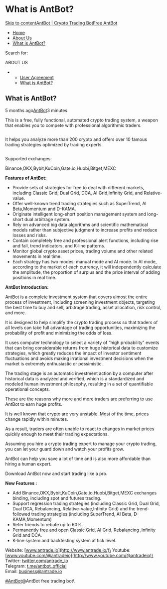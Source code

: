 # What is AntBot?

[Skip to content](https://www.antrade.io/guide/docs/en/about\_us/#content)[AntBot | Crypto Trading Bot](https://www.antrade.io/guide/docs/en/)[Free AntBot](https://antrade.io/)

* [Home](https://www.antrade.io/guide/docs/en)
* [About Us](https://www.antrade.io/guide/docs/en/about-us/)
* [What is AntBot?](https://www.antrade.io/guide/docs/en/about\_us/)

Search for:

ABOUT US

*
  * [User Agreement](https://www.antrade.io/guide/docs/en/privacy\_agreement/)
  * [What is AntBot?](https://www.antrade.io/guide/docs/en/about\_us/)

## What is AntBot?

5 months ago[AntBot](https://www.antrade.io/guide/docs/en/author/antbot/)3 minutes

This is a free, fully functional, automated crypto trading system, a weapon that enables you to compete with professional algorithmic traders.

<figure><img src="https://www.antrade.io/guide/docs/en/wp-content/uploads/2023/03/image.png" alt=""><figcaption></figcaption></figure>

It helps you analyze more than 200 crypto and offers over 10 famous trading strategies optimized by trading experts.

<figure><img src="https://www.antrade.io/guide/docs/en/wp-content/uploads/2023/03/1678322369295.png" alt=""><figcaption></figcaption></figure>

Supported exchanges:

Binance,OKX,Bybit,KuCoin,Gate.io,Huobi,Bitget,MEXC

**Features of AntBot:**

* Provide sets of strategies for free to deal with different markets, including Classic Grid, Dual Grid, DCA, AI Grid,Infinity Grid, and Relative-value.
* Offer well-known trend trading strategies such as SuperTrend, AI Beta,Momentum and D-KAMA.
* Originate intelligent long-short position management system and long-short dual arbitrage system.
* Rely on advanced big data algorithms and scientific mathematical models rather than subjective judgment to increase profits and reduce losses and risks.
* Contain completely free and professional alert functions, including rise and fall, trend indicators, and K-line patterns.
* Monitor global crypto asset prices, trading volume and other related movements in real time.
* Each strategy has two modes: manual mode and AI mode. In AI mode, according to the market of each currency, it will independently calculate the amplitude, the proportion of surplus and the price interval of adding positions in real time.

**AntBot Introduction:**

AntBot is a complete investment system that covers almost the entire process of investment, including screening investment objects, targeting the best time to buy and sell, arbitrage trading, asset allocation, risk control, and more.

It is designed to help simplify the crypto trading process so that traders of all levels can take full advantage of trading opportunities, maximizing the probability of profit and minimizing the odds of loss.

It uses computer technology to select a variety of “high probability” events that can bring considerable returns from huge historical data to customize strategies, which greatly reduces the impact of investor sentiment fluctuations and avoids making irrational investment decisions when the market is extremely enthusiastic or pessimistic.

The trading stage is an automatic investment action by a computer after historical data is analyzed and verified, which is a standardized and modeled human investment philosophy, resulting in a set of quantifiable operational concepts.

These are the reasons why more and more traders are preferring to use AntBot to earn huge profits.

It is well known that crypto are very unstable. Most of the time, prices change rapidly within minutes.

As a result, traders are often unable to react to changes in market prices quickly enough to meet their trading expectations.

Assuming you hire a crypto trading expert to manage your crypto trading, you can let your guard down and watch your profits grow.

AntBot can help you save a lot of time and is also more affordable than hiring a human expert.

Download AntBot now and start trading like a pro.

**New Features :**

* Add Binance,OKX,Bybit,KuCoin,Gate.io,Huobi,Bitget,MEXC exchanges binding, including spot and futures trading.
* Support regression trading strategies (including Classic Grid, Dual Grid, Dual DCA, Rebalancing, Relative-value,Infinity Grid) and the trend-followed trading strategies (including SuperTrend, AI Beta, D-KAMA,Momentum)
* Refer friends to rebate up to 60%.
* Permanently free and open  Classic Grid, AI Grid, Rebalancing ,Infinity Grid and DCA.
* K-line system and backtesting system at tick level.

Website: [www.antrade.io](http://www.antrade.io/)\
Youtube: [www.youtube.com/@antradeio](http://www.youtube.com/@antradeio)\
Twitter: [twitter.com/antrade\_io](http://twitter.com/antrade\_io)\
Telegram: [t.me/antbot\_official](http://t.me/antbot\_official)\
Email: [business@antrade.io](mailto:business@antrade.io)

[#AntBot](https://www.antrade.io/guide/docs/en/tag/antbot/)@AntBot free trading bot\
